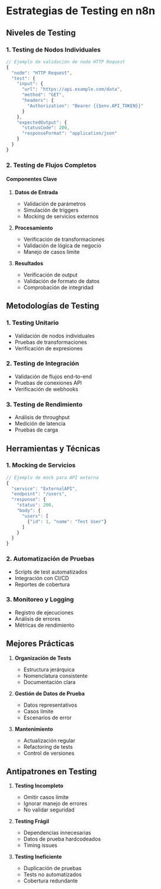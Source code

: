# Estrategias de Testing en n8n

## Niveles de Testing

### 1. Testing de Nodos Individuales

```typescript
// Ejemplo de validación de nodo HTTP Request
{
  "node": "HTTP Request",
  "test": {
    "input": {
      "url": "https://api.example.com/data",
      "method": "GET",
      "headers": {
        "Authorization": "Bearer {{$env.API_TOKEN}}"
      }
    },
    "expectedOutput": {
      "statusCode": 200,
      "responseFormat": "application/json"
    }
  }
}
```

### 2. Testing de Flujos Completos

#### Componentes Clave
1. **Datos de Entrada**
   - Validación de parámetros
   - Simulación de triggers
   - Mocking de servicios externos

2. **Procesamiento**
   - Verificación de transformaciones
   - Validación de lógica de negocio
   - Manejo de casos límite

3. **Resultados**
   - Verificación de output
   - Validación de formato de datos
   - Comprobación de integridad

## Metodologías de Testing

### 1. Testing Unitario
- Validación de nodos individuales
- Pruebas de transformaciones
- Verificación de expresiones

### 2. Testing de Integración
- Validación de flujos end-to-end
- Pruebas de conexiones API
- Verificación de webhooks

### 3. Testing de Rendimiento
- Análisis de throughput
- Medición de latencia
- Pruebas de carga

## Herramientas y Técnicas

### 1. Mocking de Servicios
```typescript
// Ejemplo de mock para API externa
{
  "service": "ExternalAPI",
  "endpoint": "/users",
  "response": {
    "status": 200,
    "body": {
      "users": [
        {"id": 1, "name": "Test User"}
      ]
    }
  }
}
```

### 2. Automatización de Pruebas
- Scripts de test automatizados
- Integración con CI/CD
- Reportes de cobertura

### 3. Monitoreo y Logging
- Registro de ejecuciones
- Análisis de errores
- Métricas de rendimiento

## Mejores Prácticas

1. **Organización de Tests**
   - Estructura jerárquica
   - Nomenclatura consistente
   - Documentación clara

2. **Gestión de Datos de Prueba**
   - Datos representativos
   - Casos límite
   - Escenarios de error

3. **Mantenimiento**
   - Actualización regular
   - Refactoring de tests
   - Control de versiones

## Antipatrones en Testing

1. **Testing Incompleto**
   - Omitir casos límite
   - Ignorar manejo de errores
   - No validar seguridad

2. **Testing Frágil**
   - Dependencias innecesarias
   - Datos de prueba hardcodeados
   - Timing issues

3. **Testing Ineficiente**
   - Duplicación de pruebas
   - Tests no automatizados
   - Cobertura redundante
